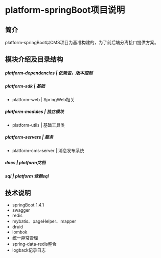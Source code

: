 # platform-springBoot项目说明

## 简介

platform-springBoot以CMS项目为基准构建的，为了前后端分离接口提供方案。


## 模块介绍及目录结构 

##### platform-dependencies |   依赖包，版本控制

##### platform-sdk  |   基础
* platform-web    |   SpringWeb相关

##### platform-modules  |   独立模块
* platform-utils      |   基础工具类

##### platform-servers  |  服务
* platform-cms-server   |  消息发布系统

##### docs              |  platform文档

##### sql               |  platform 依赖sql


## 技术说明

- springBoot 1.4.1
- swagger
- redis
- mybatis、pageHelper、mapper
- druid
- lombok
- 统一异常管理
- spring-data-redis整合
- logback记录日志




